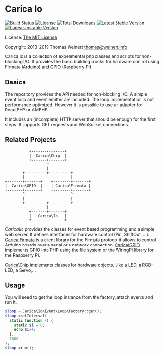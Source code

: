 Carica Io
=========

[![Build Status](https://travis-ci.org/ThomasWeinert/carica-io.svg?branch=master)](https://travis-ci.org/ThomasWeinert/carica-io)
[![License](https://poser.pugx.org/carica/io/license.svg)](https://packagist.org/packages/carica/io)
[![Total Downloads](https://poser.pugx.org/carica/io/downloads.svg)](https://packagist.org/packages/carica/io)
[![Latest Stable Version](https://poser.pugx.org/carica/io/v/stable.svg)](https://packagist.org/packages/carica/io)
[![Latest Unstable Version](https://poser.pugx.org/carica/io/v/unstable.svg)](https://packagist.org/packages/carica/io)

License:   [The MIT License](http://www.opensource.org/licenses/mit-license.php)

Copyright: 2013-2019 Thomas Weinert <thomas@weinert.info>

Carica Io is a collection of experimental php classes and scripts
for non-blocking I/O. It provides the basic building blocks for 
hardware control using Firmata (Arduino) and GPIO (Raspberry PI).

Basics
------

The repository provides the API needed for non-blocking I/O. A
simple event loop and event emitter are included. The loop
implementation is not performance optimized. However it is possible to use
an adapter for ReactPHP or AMPHP.

It includes an (incomplete) HTTP server that should be enough for the first steps. 
It supports GET requests and WebSocket connections.  

Related Projects
----------------

```plaintext
           +---------------+
           |  Carica\Chip  |
           +-------+-------+
                   ^
                   |
        +----------+----------+
        |                     |
+-------+-------+    +--------+-------+
|  Carica\GPIO  |    | Carica\Firmata |
+-------+-------+    +--------+-------+
        ^                     ^
        |                     |
        +----------+----------+
                   |
           +-------+-------+
           |   Carica\Io   |
           +---------------+
```

*Carica\Io* provides the classes for event based programming and a simple web server.
It defines interfaces for hardware control (Pin, ShiftOut, ...). 
[Carica Firmata](https://github.com/ThomasWeinert/carica-firmata) is a client library 
for the Firmata protocol it allows to control 
Arduino boards over a serial or a network connection. [Carica\GPIO](https://github.com/ThomasWeinert/carica-gpio) implements GPIO
into PHP using the file system or the WiringPI library for the Raspberry PI.

[Carica\Chip](https://github.com/ThomasWeinert/carica-chip) implements classes for hardware objects. Like a LED, a RGB-LED, a Servo,...

Usage
-----

You will need to get the loop instance from the factory, 
attach events and run it.

```php
$loop = Carica\Io\Event\Loop\Factory::get();
$loop->setInterval(
  static function () {
    static $i = 0;
    echo $i++;
  },
  1000
);
$loop->run();
```
